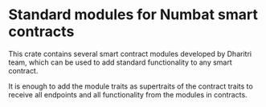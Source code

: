 # Standard modules for Numbat smart contracts

This crate contains several smart contract modules developed by Dharitri team, which can be used to add standard functionality to any smart contract.

It is enough to add the module traits as supertraits of the contract traits to receive all endpoints and all functionality from the modules in contracts.
